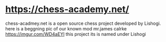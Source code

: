 # https://chess-academy.net/
chess-acadmey.net is a open source chess project developed by Lishogi. here is a beggning pic of our known mod mr.james calrke https://imgur.com/WD4aEYl this project its is named under Lishogi

